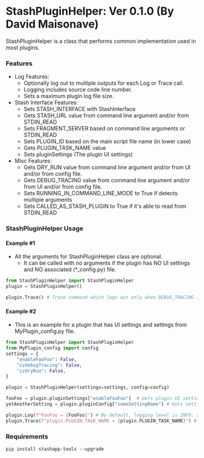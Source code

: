 # StashPluginHelper: Ver 0.1.0 (By David Maisonave)
StashPluginHelper is a class that performs common implementation used in most plugins.

### Features
- Log Features:
  - Optionally log out to multiple outputs for each Log or Trace call.
  - Logging includes source code line number.
  - Sets a maximum plugin log file size.
- Stash Interface Features:
  - Sets STASH_INTERFACE with StashInterface
  - Gets STASH_URL value from command line argument and/or from STDIN_READ
  - Sets FRAGMENT_SERVER based on command line arguments or STDIN_READ
  - Sets PLUGIN_ID based on the main script file name (in lower case)
  - Gets PLUGIN_TASK_NAME value
  - Sets pluginSettings (The plugin UI settings)
- Misc Features:
  - Gets DRY_RUN value from command line argument and/or from UI and/or from config file.
  - Gets DEBUG_TRACING value from command line argument and/or from UI and/or from config file.
  - Sets RUNNING_IN_COMMAND_LINE_MODE to True if detects multiple arguments
  - Sets CALLED_AS_STASH_PLUGIN to True if it's able to read from STDIN_READ

### StashPluginHelper Usage
#### Example #1
- All the arguments for StashPluginHelper class are optional.
  - It can be called with no arguments if the plugin has NO UI settings and NO associated (*_config.py) file.
``` python
from StashPluginHelper import StashPluginHelper
plugin = StashPluginHelper()

plugin.Trace() # Trace command which logs out only when DEBUG_TRACING is enabled, and by default only logs to plugin log file.
```

#### Example #2
- This is an example for a plugin that has UI settings and settings from MyPlugin_config.py file.
``` python
from StashPluginHelper import StashPluginHelper
from MyPlugin_config import config
settings = {
    "enableFooFoo": False,
    "zzdebugTracing": False,
    "zzdryRun": False,
}

plugin = StashPluginHelper(settings=settings, config=config)

fooFoo = plugin.pluginSettings["enableFooFoo"]  # Gets plugin UI setting named enableFooFoo
yetAnotherSetting = plugin.pluginConfig["someSettingName"] # Gets setting from MyPlugin_config.py

plugin.Log(f"FooFoo = {FooFoo}") # By default, logging level is INFO, and output goes to the console and plugin log file.
plugin.Trace(f"plugin.PLUGIN_TASK_NAME = {plugin.PLUGIN_TASK_NAME}") # logs out only when DEBUG_TRACING is enabled
```

### Requirements
`pip install stashapp-tools --upgrade`
